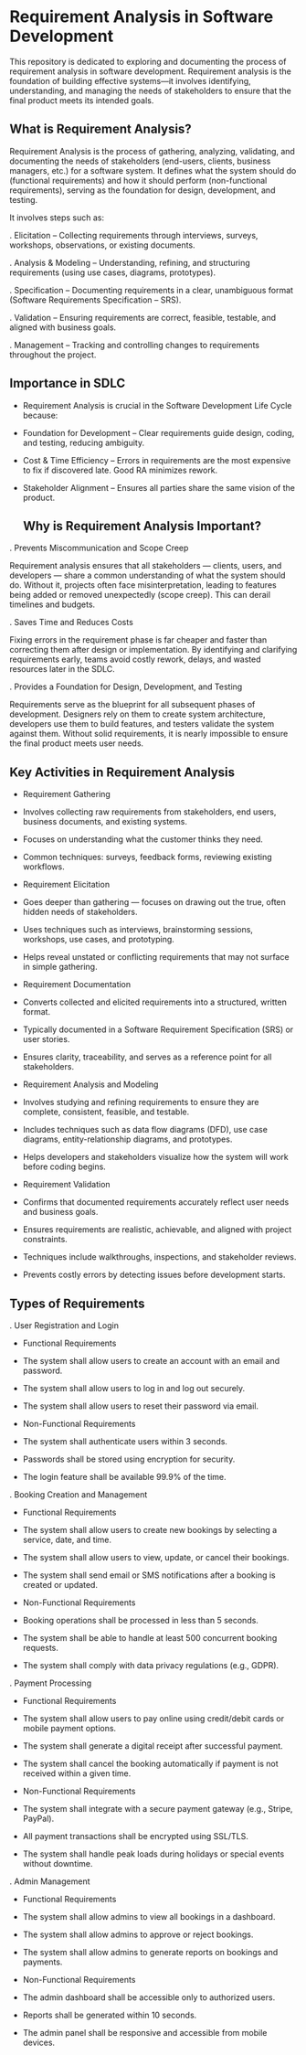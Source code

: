 # Requirement Analysis in Software Development

This repository is dedicated to exploring and documenting the process of requirement analysis in software development. Requirement analysis is the foundation of building effective systems—it involves identifying, understanding, and managing the needs of stakeholders to ensure that the final product meets its intended goals.
## What is Requirement Analysis?

Requirement Analysis is the process of gathering, analyzing, validating, and documenting the needs of stakeholders (end-users, clients, business managers, etc.) for a software system. It defines what the system should do (functional requirements) and how it should perform (non-functional requirements), serving as the foundation for design, development, and testing.

It involves steps such as:

. Elicitation – Collecting requirements through interviews, surveys, workshops, observations, or existing documents.

. Analysis & Modeling – Understanding, refining, and structuring requirements (using use cases, diagrams, prototypes).

. Specification – Documenting requirements in a clear, unambiguous format (Software Requirements Specification – SRS).

. Validation – Ensuring requirements are correct, feasible, testable, and aligned with business goals.

. Management – Tracking and controlling changes to requirements throughout the project.

## Importance in SDLC

- Requirement Analysis is crucial in the Software Development Life Cycle because:

- Foundation for Development – Clear requirements guide design, coding, and testing, reducing ambiguity.

- Cost & Time Efficiency – Errors in requirements are the most expensive to fix if discovered late. Good RA minimizes rework.

- Stakeholder Alignment – Ensures all parties share the same vision of the product.

  ## Why is Requirement Analysis Important?
  
. Prevents Miscommunication and Scope Creep

Requirement analysis ensures that all stakeholders — clients, users, and developers — share a common understanding of what the system should do. Without it, projects often face misinterpretation, leading to features being added or removed unexpectedly (scope creep). This can derail timelines and budgets.

. Saves Time and Reduces Costs

Fixing errors in the requirement phase is far cheaper and faster than correcting them after design or implementation. By identifying and clarifying requirements early, teams avoid costly rework, delays, and wasted resources later in the SDLC.

. Provides a Foundation for Design, Development, and Testing

Requirements serve as the blueprint for all subsequent phases of development. Designers rely on them to create system architecture, developers use them to build features, and testers validate the system against them. Without solid requirements, it is nearly impossible to ensure the final product meets user needs.

## Key Activities in Requirement Analysis

- Requirement Gathering

-  Involves collecting raw requirements from stakeholders, end users, business documents, and existing systems.

-  Focuses on understanding what the customer thinks they need.

-  Common techniques: surveys, feedback forms, reviewing existing workflows.

- Requirement Elicitation

-  Goes deeper than gathering — focuses on drawing out the true, often hidden needs of stakeholders.

-  Uses techniques such as interviews, brainstorming sessions, workshops, use cases, and prototyping.

-  Helps reveal unstated or conflicting requirements that may not surface in simple gathering.

- Requirement Documentation

-  Converts collected and elicited requirements into a structured, written format.

- Typically documented in a Software Requirement Specification (SRS) or user stories.

-  Ensures clarity, traceability, and serves as a reference point for all stakeholders.

-  Requirement Analysis and Modeling

  -  Involves studying and refining requirements to ensure they are complete, consistent, feasible, and testable.

  -  Includes techniques such as data flow diagrams (DFD), use case diagrams, entity-relationship diagrams, and prototypes.

-  Helps developers and stakeholders visualize how the system will work before coding begins.

- Requirement Validation

-  Confirms that documented requirements accurately reflect user needs and business goals.

-  Ensures requirements are realistic, achievable, and aligned with project constraints.

-  Techniques include walkthroughs, inspections, and stakeholder reviews.

-  Prevents costly errors by detecting issues before development starts.

  ## Types of Requirements

  . User Registration and Login

- Functional Requirements

-  The system shall allow users to create an account with an email and password.

-  The system shall allow users to log in and log out securely.

-  The system shall allow users to reset their password via email.

- Non-Functional Requirements

-  The system shall authenticate users within 3 seconds.

-  Passwords shall be stored using encryption for security.

-  The login feature shall be available 99.9% of the time.

  . Booking Creation and Management

-  Functional Requirements

-  The system shall allow users to create new bookings by selecting a service, date, and time.

-  The system shall allow users to view, update, or cancel their bookings.

-  The system shall send email or SMS notifications after a booking is created or updated.

- Non-Functional Requirements

-  Booking operations shall be processed in less than 5 seconds.

-  The system shall be able to handle at least 500 concurrent booking requests.

-  The system shall comply with data privacy regulations (e.g., GDPR).

. Payment Processing

- Functional Requirements

-  The system shall allow users to pay online using credit/debit cards or mobile payment options.

-  The system shall generate a digital receipt after successful payment.

-  The system shall cancel the booking automatically if payment is not received within a given time.

- Non-Functional Requirements

-  The system shall integrate with a secure payment gateway (e.g., Stripe, PayPal).

-  All payment transactions shall be encrypted using SSL/TLS.

-  The system shall handle peak loads during holidays or special events without downtime.

. Admin Management

- Functional Requirements

-  The system shall allow admins to view all bookings in a dashboard.

-  The system shall allow admins to approve or reject bookings.

-  The system shall allow admins to generate reports on bookings and payments.

- Non-Functional Requirements

-  The admin dashboard shall be accessible only to authorized users.

-  Reports shall be generated within 10 seconds.

-  The admin panel shall be responsive and accessible from mobile devices.

